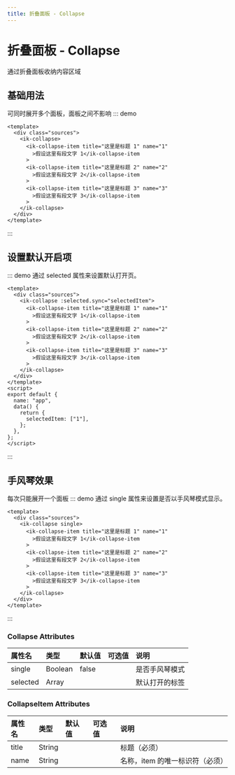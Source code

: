 ```yaml
---
title: 折叠面板 - Collapse
---
```


# 折叠面板 - Collapse

通过折叠面板收纳内容区域

## 基础用法

可同时展开多个面板，面板之间不影响
::: demo

```vue
<template>
  <div class="sources">
    <ik-collapse>
      <ik-collapse-item title="这里是标题 1" name="1"
        >假设这里有段文字 1</ik-collapse-item
      >
      <ik-collapse-item title="这里是标题 2" name="2"
        >假设这里有段文字 2</ik-collapse-item
      >
      <ik-collapse-item title="这里是标题 3" name="3"
        >假设这里有段文字 3</ik-collapse-item
      >
    </ik-collapse>
  </div>
</template>
```

:::

## 设置默认开启项

::: demo 通过 selected 属性来设置默认打开页。

```vue
<template>
  <div class="sources">
    <ik-collapse :selected.sync="selectedItem">
      <ik-collapse-item title="这里是标题 1" name="1"
        >假设这里有段文字 1</ik-collapse-item
      >
      <ik-collapse-item title="这里是标题 2" name="2"
        >假设这里有段文字 2</ik-collapse-item
      >
      <ik-collapse-item title="这里是标题 3" name="3"
        >假设这里有段文字 3</ik-collapse-item
      >
    </ik-collapse>
  </div>
</template>
<script>
export default {
  name: "app",
  data() {
    return {
      selectedItem: ["1"],
    };
  },
};
</script>
```

:::

## 手风琴效果

每次只能展开一个面板
::: demo 通过 single 属性来设置是否以手风琴模式显示。

```vue
<template>
  <div class="sources">
    <ik-collapse single>
      <ik-collapse-item title="这里是标题 1" name="1"
        >假设这里有段文字 1</ik-collapse-item
      >
      <ik-collapse-item title="这里是标题 2" name="2"
        >假设这里有段文字 2</ik-collapse-item
      >
      <ik-collapse-item title="这里是标题 3" name="3"
        >假设这里有段文字 3</ik-collapse-item
      >
    </ik-collapse>
  </div>
</template>
```

:::

### Collapse Attributes

| 属性名   | 类型    | 默认值 | 可选值 | 说明           |
| :------- | :------ | :----- | :----- | :------------- |
| single   | Boolean | false  |       | 是否手风琴模式 |
| selected | Array   |       |       | 默认打开的标签 |

### CollapseItem Attributes

| 属性名 | 类型   | 默认值 | 可选值 | 说明                            |
| :----- | :----- | :----- | :----- | :------------------------------ |
| title  | String |        |       | 标题（必须）                    |
| name   | String |       |       | 名称，item 的唯一标识符（必须） |
